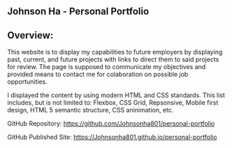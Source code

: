 ## Johnson Ha - Personal Portfolio

## Overview:
This website is to display my capabilities to future employers by displaying past, current, and future projects with links to direct them to said projects for review. The page is supposed to communicate my objectives and provided means to contact me for colaboration on possible job opportunities. 

I displayed the content by using modern HTML and CSS standards. This list includes, but is not limited to: Flexbox, CSS Grid, Repsonsive, Mobile first design, HTML 5 semantic structure, CSS aninimation, etc.

GitHub Repository: https://github.com/Johnsonha801/personal-portfolio

GitHub Published Site: https://Johnsonha801.github.io/personal-portfolio
